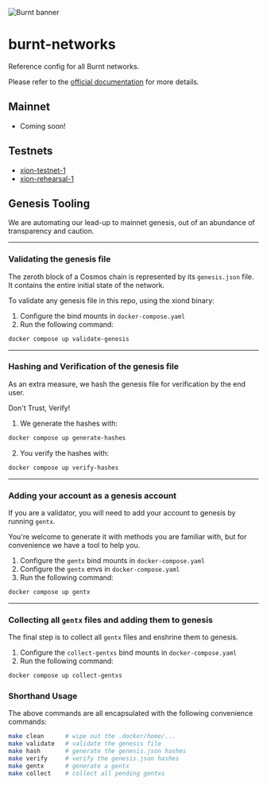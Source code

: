 ![Burnt banner](https://files.xion-testnet-1.burnt.com/banner.jpg)

# burnt-networks

Reference config for all Burnt networks.

Please refer to the [official documentation](https://docs.burnt.com) for more details.

## Mainnet

- Coming soon!

## Testnets

- [xion-testnet-1](./testnets/xion-testnet-1/)
- [xion-rehearsal-1](./testnets/xion-rehearsal-1/)

## Genesis Tooling

We are automating our lead-up to mainnet genesis, out of an abundance of transparency and caution.

---

### Validating the genesis file

The zeroth block of a Cosmos chain is represented by its `genesis.json` file. It contains the entire initial state of the network. 

To validate any genesis file in this repo, using the xiond binary:

1. Configure the bind mounts in `docker-compose.yaml`
2. Run the following command:
```bash
docker compose up validate-genesis
```

---

### Hashing and Verification of the genesis file

As an extra measure, we hash the genesis file for verification by the end user.

Don't Trust, Verify!

1. We generate the hashes with:
```bash
docker compose up generate-hashes
```
2. You verify the hashes with:
```bash
docker compose up verify-hashes
```

---

### Adding your account as a genesis account

If you are a validator, you will need to add your account to genesis by running `gentx`.

You're welcome to generate it with methods you are familiar with, but for convenience we have a tool to help you.

1. Configure the `gentx` bind mounts in `docker-compose.yaml`
2. Configure the `gentx` envs in `docker-compose.yaml`
2. Run the following command:
```bash
docker compose up gentx
```

---

### Collecting all `gentx` files and adding them to genesis

The final step is to collect all `gentx` files and enshrine them to genesis.

1. Configure the `collect-gentxs` bind mounts in `docker-compose.yaml`
2. Run the following command:
```bash
docker compose up collect-gentxs
```

### Shorthand Usage

The above commands are all encapsulated with the following convenience commands:

```bash
make clean      # wipe out the .docker/home/...
make validate   # validate the genesis file
make hash       # generate the genesis.json hashes
make verify     # verify the genesis.json hashes
make gentx      # generate a gentx
make collect    # collect all pending gentxs
```
